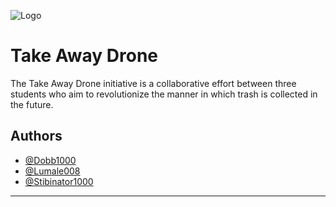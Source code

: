 ![Logo]([https://github.com/Take-away-drone](https://raw.githubusercontent.com/Take-away-drone/.github/main/TAD%20LOGO.png))

# Take Away Drone
The Take Away Drone initiative is a collaborative effort between three students who aim to revolutionize the manner in which trash is collected in the future.


## Authors

- [@Dobb1000](https://www.github.com/Dobb1000)
- [@Lumale008](https://www.github.com/Lumale008)
- [@Stibinator1000](https://www.github.com/Stibinator1000)




****
